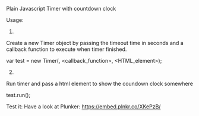Plain Javascript Timer with countdown clock

Usage:

1.
Create a new Timer object by passing the timeout time in seconds 
and a callback function to execute when timer finished.
   
var test = new Timer(<seconds>, <callback_function>, <HTML_element>);

2.
Run timer and pass a html element to show the coundown clock somewhere

test.run();


Test it:
Have a look at Plunker: https://embed.plnkr.co/XKePzB/

